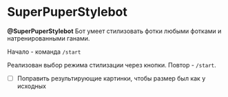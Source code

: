 # SuperPuperStylebot
**@SuperPuperStylebot** Бот умеет стилизовать фотки любыми фотками и натренированными ганами.

Начало - команда `/start`

Реализован выбор режима стилизации через кнопки. Повтор - `/start`. 

- [ ] Поправить результирующие картинки, чтобы размер был как у исходных
